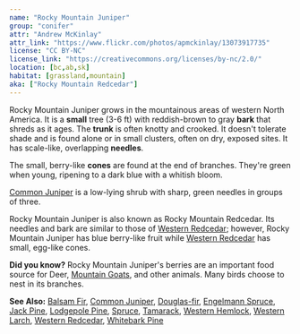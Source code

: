 ```yaml
---
name: "Rocky Mountain Juniper"
group: "conifer"
attr: "Andrew McKinlay"
attr_link: "https://www.flickr.com/photos/apmckinlay/13073917735"
license: "CC BY-NC"
license_link: "https://creativecommons.org/licenses/by-nc/2.0/"
location: [bc,ab,sk]
habitat: [grassland,mountain]
aka: ["Rocky Mountain Redcedar"]
---
```

Rocky Mountain Juniper grows in the mountainous areas of western North America. It is a **small** tree (3-6 ft) with reddish-brown to gray **bark** that shreds as it ages. The **trunk** is often knotty and crooked. It doesn't tolerate shade and is found alone or in small clusters, often on dry, exposed sites. It has scale-like, overlapping **needles**.

The small, berry-like **cones** are found at the end of branches. They're green when young, ripening to a dark blue with a whitish bloom.

[Common Juniper](/trees/comjun/) is a low-lying shrub with sharp, green needles in groups of three.

Rocky Mountain Juniper is also known as Rocky Mountain Redcedar. Its needles and bark are similar to those of [Western Redcedar](/trees/westred/); however, Rocky Mountain Juniper has blue berry-like fruit while [Western Redcedar](/trees/westred/) has small, egg-like cones.

**Did you know?** Rocky Mountain Juniper's berries are an important food source for Deer, [Mountain Goats](/animals/mountgoat/), and other animals. Many birds choose to nest in its branches.

<!-- generated, do not edit -->
**See Also:**
[Balsam Fir](/trees/balfir/),
[Common Juniper](/trees/comjun/),
[Douglas-fir](/trees/dougfir/),
[Engelmann Spruce](/trees/engel/),
[Jack Pine](/trees/jack/),
[Lodgepole Pine](/trees/lodge/),
[Spruce](/trees/spruce/),
[Tamarack](/trees/tam/),
[Western Hemlock](/trees/westhem/),
[Western Larch](/trees/westlar/),
[Western Redcedar](/trees/westred/),
[Whitebark Pine](/trees/whbark/)
